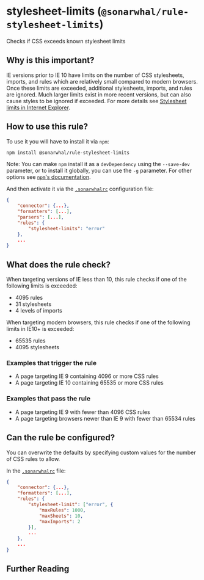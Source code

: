 # stylesheet-limits (`@sonarwhal/rule-stylesheet-limits`)

Checks if CSS exceeds known stylesheet limits

## Why is this important?

IE versions prior to IE 10 have limits on the number of CSS stylesheets, imports, and rules which are relatively small compared to modern browsers. Once these limits are exceeded, additional stylesheets, imports, and rules are ignored. Much larger limits exist in more recent versions, but can also cause styles to be ignored if exceeded. For more details see [Stylesheet limits in Internet Explorer][stylesheet limits].

## How to use this rule?

To use it you will have to install it via `npm`:

```bash
npm install @sonarwhal/rule-stylesheet-limits
```

Note: You can make `npm` install it as a `devDependency` using the `--save-dev`
parameter, or to install it globally, you can use the `-g` parameter. For
other options see
[`npm`'s documentation](https://docs.npmjs.com/cli/install).

And then activate it via the [`.sonarwhalrc`][sonarwhalrc]
configuration file:

```json
{
    "connector": {...},
    "formatters": [...],
    "parsers": [...],
    "rules": {
        "stylesheet-limits": "error"
    },
    ...
}
```

## What does the rule check?

When targeting versions of IE less than 10, this rule checks if one of the following limits is exceeded:
* 4095 rules
* 31 stylesheets
* 4 levels of imports

When targeting modern browsers, this rule checks if one of the following limits in IE10+ is exceeded:
* 65535 rules
* 4095 stylesheets

### Examples that **trigger** the rule

* A page targeting IE 9 containing 4096 or more CSS rules
* A page targeting IE 10 containing 65535 or more CSS rules

### Examples that **pass** the rule

* A page targeting IE 9 with fewer than 4096 CSS rules
* A page targeting browsers newer than IE 9 with fewer than 65534 rules

## Can the rule be configured?

You can overwrite the defaults by specifying custom values for the
number of CSS rules to allow.

In the [`.sonarwhalrc`][sonarwhalrc] file:

```json
{
    "connector": {...},
    "formatters": [...],
    "rules": {
        "stylesheet-limit": ["error", {
            "maxRules": 1000,
            "maxSheets": 10,
            "maxImports": 2
        }],
        ...
    },
    ...
}
```

## Further Reading

<!-- Link labels: -->

[sonarwhalrc]: https://sonarwhal.com/docs/user-guide/further-configuration/sonarwhalrc-formats/
[stylesheet limits]: https://blogs.msdn.microsoft.com/ieinternals/2011/05/14/stylesheet-limits-in-internet-explorer/

